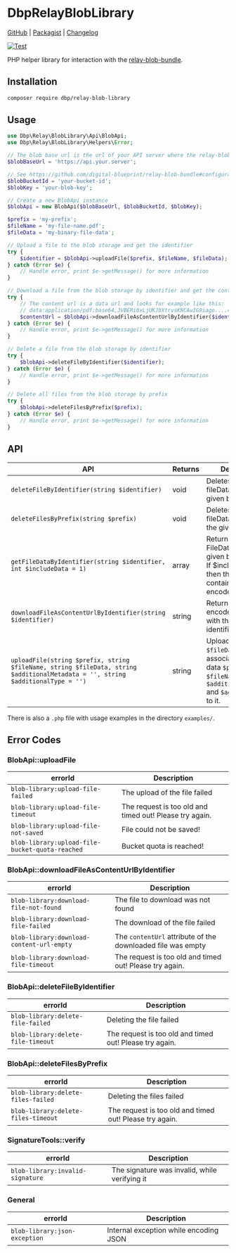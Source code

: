# DbpRelayBlobLibrary

[GitHub](https://github.com/digital-blueprint/relay-blob-library) |
[Packagist](https://packagist.org/packages/dbp/relay-blob-library) |
[Changelog](https://github.com/digital-blueprint/relay-blob-library/blob/main/CHANGELOG.md)

[![Test](https://github.com/digital-blueprint/relay-blob-library/actions/workflows/test.yml/badge.svg)](https://github.com/digital-blueprint/relay-blob-library/actions/workflows/test.yml)

PHP helper library for interaction with the [relay-blob-bundle](https://github.com/digital-blueprint/relay-blob-bundle).

## Installation

```bash
composer require dbp/relay-blob-library
```

## Usage

```php
use Dbp\Relay\BlobLibrary\Api\BlobApi;
use Dbp\Relay\BlobLibrary\Helpers\Error;

// The blob base url is the url of your API server where the relay-blob-bundle is installed
$blobBaseUrl = 'https://api.your.server';

// See https://github.com/digital-blueprint/relay-blob-bundle#configuration for more information about the blob bucket id and key
$blobBucketId = 'your-bucket-id';
$blobKey = 'your-blob-key';

// Create a new BlobApi instance
$blobApi = new BlobApi($blobBaseUrl, $blobBucketId, $blobKey);

$prefix = 'my-prefix';
$fileName = 'my-file-name.pdf';
$fileData = 'my-binary-file-data';

// Upload a file to the blob storage and get the identifier
try {
    $identifier = $blobApi->uploadFile($prefix, $fileName, $fileData);
} catch (Error $e) {
    // Handle error, print $e->getMessage() for more information
}

// Download a file from the blob storage by identifier and get the content url
try {
    // The content url is a data url and looks for example like this:
    // data:application/pdf;base64,JVBERi0xLjUKJbXtrvsKNCAwIG9iago....= 
    $contentUrl = $blobApi->downloadFileAsContentUrlByIdentifier($identifier);
} catch (Error $e) {
    // Handle error, print $e->getMessage() for more information
}

// Delete a file from the blob storage by identifier
try {
    $blobApi->deleteFileByIdentifier($identifier);
} catch (Error $e) {
    // Handle error, print $e->getMessage() for more information
}

// Delete all files from the blob storage by prefix
try {
    $blobApi->deleteFilesByPrefix($prefix);
} catch (Error $e) {
    // Handle error, print $e->getMessage() for more information
}
```

## API
| API                                                                                                                             | Returns | Description                                                                                                                                |
|---------------------------------------------------------------------------------------------------------------------------------|---------|--------------------------------------------------------------------------------------------------------------------------------------------|
| `deleteFileByIdentifier(string $identifier)`                                                                                    | void    | Deletes the blob fileData with the given blob identifier                                                                                   |
| `deleteFilesByPrefix(string $prefix)`                                                                                           | void    | Deletes the blob fileDatas that have the given blob prefix                                                                                 |
| `getFileDataByIdentifier(string $identifier, int $includeData = 1)`                                                             | array   | Returns the whole FileData with the given blob identifier. If $includeData=1, then the contentUrl contains the base64 encoded binary file. |
| `downloadFileAsContentUrlByIdentifier(string $identifier)`                                                                      | string  | Returns the base64 encoded fileData with the given blob identifier                                                                         |
| `uploadFile(string $prefix, string $fileName, string $fileData, string $additionalMetadata = '', string $additionalType = '')`  | string  | Uploads the given `$fileData` and associates the given data `$prefix`, `$fileName`, `$additionalMetadata` and `$additionalType` to it.     |

There is also a `.php` file with usage examples in the directory `examples/`.

## Error Codes

### BlobApi::uploadFile

| errorId                                         | Description                                             |
|-------------------------------------------------|---------------------------------------------------------|
| `blob-library:upload-file-failed`               | The upload of the file failed                           |
| `blob-library:upload-file-timeout`              | The request is too old and timed out! Please try again. |
| `blob-library:upload-file-not-saved`            | File could not be saved!                                |
| `blob-library:upload-file-bucket-quota-reached` | Bucket quota is reached!                                |

### BlobApi::downloadFileAsContentUrlByIdentifier

| errorId                                   | Description                                                 |
|-------------------------------------------|-------------------------------------------------------------|
| `blob-library:download-file-not-found`    | The file to download was not found                          |
| `blob-library:download-file-failed`       | The download of the file failed                             |
| `blob-library:download-content-url-empty` | The `contentUrl` attribute of the downloaded file was empty |
| `blob-library:download-file-timeout`      | The request is too old and timed out! Please try again.     |

### BlobApi::deleteFileByIdentifier

| errorId                            | Description                                             |
|------------------------------------|---------------------------------------------------------|
| `blob-library:delete-file-failed`  | Deleting the file failed                                |
| `blob-library:delete-file-timeout` | The request is too old and timed out! Please try again. |

### BlobApi::deleteFilesByPrefix

| errorId                             | Description                                             |
|-------------------------------------|---------------------------------------------------------|
| `blob-library:delete-files-failed`  | Deleting the files failed                               |
| `blob-library:delete-files-timeout` | The request is too old and timed out! Please try again. |

### SignatureTools::verify

| errorId                          | Description                                   |
|----------------------------------|-----------------------------------------------|
| `blob-library:invalid-signature` | The signature was invalid, while verifying it |

### General

| errorId                       | Description                            |
|-------------------------------|----------------------------------------|
| `blob-library:json-exception` | Internal exception while encoding JSON |


